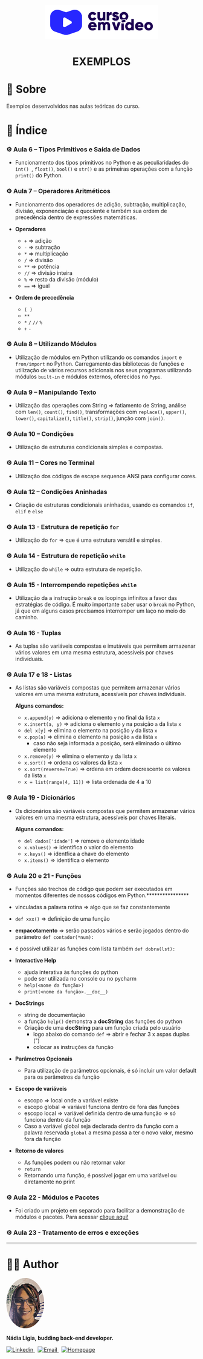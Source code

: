 <p align="center">
  <img src="../.github/logo.png" width=300 alt="Curso em Vídeo">
</p>
<h1 align="center">EXEMPLOS</h1>

# 📌 Sobre

Exemplos desenvolvidos nas aulas teóricas do curso.

# 📌 Índice

### ⚙️ Aula 6 – Tipos Primitivos e Saída de Dados
- Funcionamento dos tipos primitivos no Python e as peculiaridades do `int() `, `float()`, `bool()` e `str()` e as primeiras operações com a função `print()` do Python.

### ⚙️ Aula 7 – Operadores Aritméticos
- Funcionamento dos operadores de adição, subtração, multiplicação, divisão, exponenciação e quociente e também sua ordem de precedência dentro de expressões matemáticas. 

- **Operadores**
  - `+` ⇒ adição
  - `-` ⇒ subtração
  - `*` ⇒ multiplicação
  - `/` ⇒ divisão
  - `**` ⇒ potência
  - `//` ⇒ divisão inteira
  - `%` ⇒ resto da divisão (módulo)
  - `==` ⇒ igual

- **Ordem de precedência**
  - `( )`
  - `**`
  - `*` `/` `//` `%`
  - `+` `-`

### ⚙️ Aula 8 – Utilizando Módulos
- Utilização de módulos em Python utilizando os comandos `import` e `from/import` no Python. Carregamento das bibliotecas de funções e utilização de vários recursos adicionais nos seus programas utilizando módulos `built-in` e módulos externos, oferecidos no `Pypi`.

### ⚙️ Aula 9 – Manipulando Texto
- Utilização das operações com String => fatiamento de String, análise com `len()`, `count()`, `find()`, transformações com `replace()`, `upper()`, `lower()`, `capitalize()`, `title()`, `strip()`, junção com `join()`.

### ⚙️ Aula 10 – Condições
- Utilização de estruturas condicionais simples e compostas.

### ⚙️ Aula 11 – Cores no Terminal
- Utilização dos códigos de escape sequence ANSI para configurar cores.

### ⚙️ Aula 12 – Condições Aninhadas
- Criação de estruturas condicionais aninhadas, usando os comandos `if`, `elif` e `else`

### ⚙️ Aula 13 - Estrutura de repetição `for`
- Utilização do `for` => que é uma estrutura versátil e simples.

### ⚙️ Aula 14 - Estrutura de repetição `while`
- Utilização do `while` => outra estrutura de repetição.

### ⚙️ Aula 15 - Interrompendo repetições `while`
- Utilização da a instrução `break` e os loopings infinitos a favor das estratégias de código. É muito importante saber usar o `break` no Python, já que em alguns casos precisamos interromper um laço no meio do caminho.

### ⚙️ Aula 16 - Tuplas
- As tuplas são variáveis compostas e imutáveis que permitem armazenar vários valores em uma mesma estrutura, acessíveis por chaves individuais.

### ⚙️ Aula 17 e 18 - Listas
- As listas são variáveis compostas que permitem armazenar vários valores em uma mesma estrutura, acessíveis por chaves individuais.

  **Alguns comandos:**
  - `x.append(y)` ⇒ adiciona o elemento `y` no final da lista `x`
  - `x.insert(a, y)` ⇒ adiciona o elemento `y` na posição `a` da lista `x`
  - `del x[y]` ⇒ elimina o elemento na posição `y` da lista `x`
  - `x.pop(a)` ⇒ elimina o elemento na posição `a` da lista `x`
      - caso não seja informada a posição, será eliminado o último elemento
  - `x.remove(y)` ⇒ elimina o elemento `y` da lista `x`
  - `x.sort()` ⇒ ordena os valores da lista `x`
  - `x.sort(reverse=True)` ⇒ ordena em ordem decrescente os valores da lista `x`
  - `x = list(range(4, 11))` ⇒ lista ordenada de 4 a 10

### ⚙️ Aula 19 - Dicionários 
- Os dicionários são variáveis compostas que permitem armazenar vários valores em uma mesma estrutura, acessíveis por chaves literais.

  **Alguns comandos:**
  - `del dados['idade']` => remove o elemento idade
  - `x.values()` => identifica o valor do elemento
  - `x.keys()` => identfica a chave do elemento
  - `x.items()` => identifica o elemento

### ⚙️ Aula 20 e 21 - Funções
- Funções são trechos de código que podem ser executados em momentos diferentes de nossos códigos em Python.****************
- vinculadas a palavra rotina ⇒ algo que se faz constantemente
- `def xxx()` ⇒ definição de uma função
- **empacotamento** ⇒ serão passados vários e serão jogados dentro do parâmetro
  `def contador(*num):`
- é possível utilizar as funções com lista também
  `def dobra(lst):`

- **Interactive Help**
    - ajuda interativa às funções do python
    - pode ser utilizada no console ou no pycharm
    - `help(<nome da função>)`
    - `print(<nome da função>.__doc__)`
- **DocStrings**
    - string de documentação
    - a função `help()` demonstra a **docString** das funções do python
    - Criação de uma **docString** para um função criada pelo usuário
        - logo abaixo do comando `def` ⇒ abrir e fechar 3 x aspas duplas (")
        - colocar as instruções da função
       
- **Parâmetros Opcionais**
    - Para utilização de parâmetros opcionais, é só incluir um valor default para os parâmetros da função
   
- **Escopo de variáveis**
    - escopo ⇒ local onde a variável existe
    - escopo global ⇒ variável funciona dentro de fora das funções
    - escopo local ⇒ variável definida dentro de uma função ⇒ só funciona dentro da função
    - Caso a variável global seja declarada dentro da função com a palavra reservada `global` a mesma passa a ter o novo valor, mesmo fora da função

- **Retorno de valores**
    - As funções podem ou não retornar valor
    - `return`
    - Retornando uma função, é possível jogar em uma variável ou diretamente no print

### ⚙️ Aula 22 - Módulos e Pacotes

- Foi criado um projeto em separado para facilitar a demonstração de módulos e pacotes. Para acessar [clique aqui!](https://github.com/nlnadialigia/modularizacao)

### ⚙️ Aula 23 - Tratamento de erros e exceções
************


# 👩‍💼 Author
<img src="../.github/picture.png" width="100px;" alt="Picture"/>
<p><b>Nádia Ligia, budding back-end developer.</b></p>
<a href="https://www.linkedin.com/in/nlnadialigia/">
  <img alt="Linkedin" src="https://img.shields.io/badge/-Linkedin -8703A4?style=flat&logo=Linkedin&logoColor=white&link=https://www.linkedin.com/in/nlnadialigia/" />
</a>&nbsp;
<a href="mailto:nlnadialigia@gmail.com">
  <img alt="Email" src="https://img.shields.io/badge/-Email-8703A4?style=flat&logo=Gmail&logoColor=white&link=mailto:nlnadialigia@gmail.com" />
</a>&nbsp;
<a href="https://www.nlnadialigia.com">
  <img alt="Homepage" src="https://img.shields.io/badge/-Homepage-8703A4" />
</a>